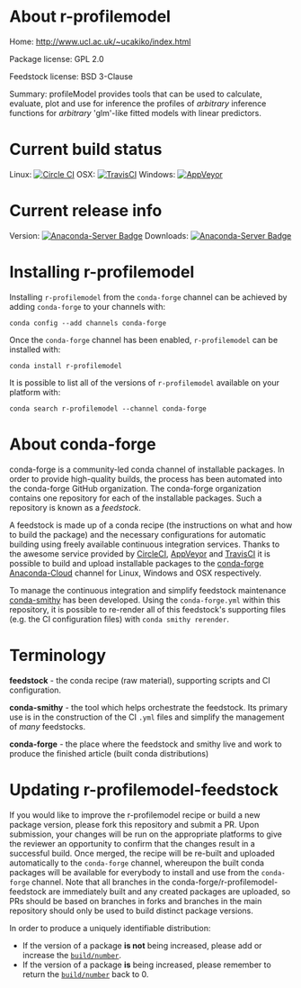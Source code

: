 About r-profilemodel
====================

Home: http://www.ucl.ac.uk/~ucakiko/index.html

Package license: GPL 2.0

Feedstock license: BSD 3-Clause

Summary: profileModel provides tools that can be used to calculate, evaluate, plot and use for inference the profiles of *arbitrary* inference functions for *arbitrary* 'glm'-like fitted models with linear predictors.



Current build status
====================

Linux: [![Circle CI](https://circleci.com/gh/conda-forge/r-profilemodel-feedstock.svg?style=shield)](https://circleci.com/gh/conda-forge/r-profilemodel-feedstock)
OSX: [![TravisCI](https://travis-ci.org/conda-forge/r-profilemodel-feedstock.svg?branch=master)](https://travis-ci.org/conda-forge/r-profilemodel-feedstock)
Windows: [![AppVeyor](https://ci.appveyor.com/api/projects/status/github/conda-forge/r-profilemodel-feedstock?svg=True)](https://ci.appveyor.com/project/conda-forge/r-profilemodel-feedstock/branch/master)

Current release info
====================
Version: [![Anaconda-Server Badge](https://anaconda.org/conda-forge/r-profilemodel/badges/version.svg)](https://anaconda.org/conda-forge/r-profilemodel)
Downloads: [![Anaconda-Server Badge](https://anaconda.org/conda-forge/r-profilemodel/badges/downloads.svg)](https://anaconda.org/conda-forge/r-profilemodel)

Installing r-profilemodel
=========================

Installing `r-profilemodel` from the `conda-forge` channel can be achieved by adding `conda-forge` to your channels with:

```
conda config --add channels conda-forge
```

Once the `conda-forge` channel has been enabled, `r-profilemodel` can be installed with:

```
conda install r-profilemodel
```

It is possible to list all of the versions of `r-profilemodel` available on your platform with:

```
conda search r-profilemodel --channel conda-forge
```


About conda-forge
=================

conda-forge is a community-led conda channel of installable packages.
In order to provide high-quality builds, the process has been automated into the
conda-forge GitHub organization. The conda-forge organization contains one repository
for each of the installable packages. Such a repository is known as a *feedstock*.

A feedstock is made up of a conda recipe (the instructions on what and how to build
the package) and the necessary configurations for automatic building using freely
available continuous integration services. Thanks to the awesome service provided by
[CircleCI](https://circleci.com/), [AppVeyor](http://www.appveyor.com/)
and [TravisCI](https://travis-ci.org/) it is possible to build and upload installable
packages to the [conda-forge](https://anaconda.org/conda-forge)
[Anaconda-Cloud](http://docs.anaconda.org/) channel for Linux, Windows and OSX respectively.

To manage the continuous integration and simplify feedstock maintenance
[conda-smithy](http://github.com/conda-forge/conda-smithy) has been developed.
Using the ``conda-forge.yml`` within this repository, it is possible to re-render all of
this feedstock's supporting files (e.g. the CI configuration files) with ``conda smithy rerender``.


Terminology
===========

**feedstock** - the conda recipe (raw material), supporting scripts and CI configuration.

**conda-smithy** - the tool which helps orchestrate the feedstock.
                   Its primary use is in the construction of the CI ``.yml`` files
                   and simplify the management of *many* feedstocks.

**conda-forge** - the place where the feedstock and smithy live and work to
                  produce the finished article (built conda distributions)


Updating r-profilemodel-feedstock
=================================

If you would like to improve the r-profilemodel recipe or build a new
package version, please fork this repository and submit a PR. Upon submission,
your changes will be run on the appropriate platforms to give the reviewer an
opportunity to confirm that the changes result in a successful build. Once
merged, the recipe will be re-built and uploaded automatically to the
`conda-forge` channel, whereupon the built conda packages will be available for
everybody to install and use from the `conda-forge` channel.
Note that all branches in the conda-forge/r-profilemodel-feedstock are
immediately built and any created packages are uploaded, so PRs should be based
on branches in forks and branches in the main repository should only be used to
build distinct package versions.

In order to produce a uniquely identifiable distribution:
 * If the version of a package **is not** being increased, please add or increase
   the [``build/number``](http://conda.pydata.org/docs/building/meta-yaml.html#build-number-and-string).
 * If the version of a package **is** being increased, please remember to return
   the [``build/number``](http://conda.pydata.org/docs/building/meta-yaml.html#build-number-and-string)
   back to 0.
